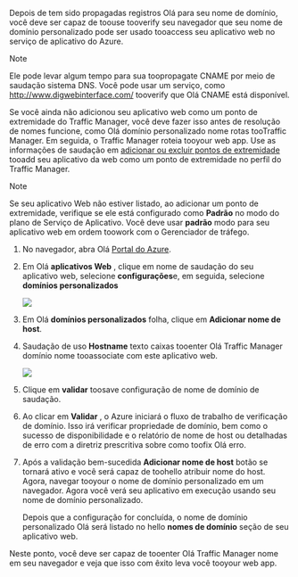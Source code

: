 Depois de tem sido propagadas registros Olá para seu nome de domínio, você deve ser capaz de toouse tooverify seu navegador que seu nome de domínio personalizado pode ser usado tooaccess seu aplicativo web no serviço de aplicativo do Azure.

> [!NOTE]
> Ele pode levar algum tempo para sua toopropagate CNAME por meio de saudação sistema DNS. Você pode usar um serviço, como <a href="http://www.digwebinterface.com/">http://www.digwebinterface.com/</a> tooverify que Olá CNAME está disponível.
> 
> 

Se você ainda não adicionou seu aplicativo web como um ponto de extremidade do Traffic Manager, você deve fazer isso antes de resolução de nomes funcione, como Olá domínio personalizado nome rotas tooTraffic Manager. Em seguida, o Traffic Manager roteia tooyour web app. Use as informações de saudação em [adicionar ou excluir pontos de extremidade](../articles/traffic-manager/traffic-manager-endpoints.md) tooadd seu aplicativo da web como um ponto de extremidade no perfil do Traffic Manager.

> [!NOTE]
> Se seu aplicativo Web não estiver listado, ao adicionar um ponto de extremidade, verifique se ele está configurado como **Padrão** no modo do plano de Serviço de Aplicativo. Você deve usar **padrão** modo para seu aplicativo web em ordem toowork com o Gerenciador de tráfego.
> 
> 

1. No navegador, abra Olá [Portal do Azure](https://portal.azure.com).
2. Em Olá **aplicativos Web** , clique em nome de saudação do seu aplicativo web, selecione **configurações**e, em seguida, selecione **domínios personalizados**
   
    ![](./media/custom-dns-web-site/dncmntask-cname-6.png)
3. Em Olá **domínios personalizados** folha, clique em **Adicionar nome de host**.
4. Saudação de uso **Hostname** texto caixas tooenter Olá Traffic Manager domínio nome tooassociate com este aplicativo web.
   
    ![](./media/custom-dns-web-site/dncmntask-cname-8.png)
5. Clique em **validar** toosave configuração de nome de domínio de saudação.
6. Ao clicar em **Validar** , o Azure iniciará o fluxo de trabalho de verificação de domínio. Isso irá verificar propriedade de domínio, bem como o sucesso de disponibilidade e o relatório de nome de host ou detalhadas de erro com a diretriz prescritiva sobre como toofix Olá erro.    
7. Após a validação bem-sucedida **Adicionar nome de host** botão se tornará ativo e você será capaz de toohello atribuir nome do host. Agora, navegar tooyour o nome de domínio personalizado em um navegador. Agora você verá seu aplicativo em execução usando seu nome de domínio personalizado. 
   
   Depois que a configuração for concluída, o nome de domínio personalizado Olá será listado no hello **nomes de domínio** seção de seu aplicativo web.

Neste ponto, você deve ser capaz de tooenter Olá Traffic Manager nome em seu navegador e veja que isso com êxito leva você tooyour web app.

